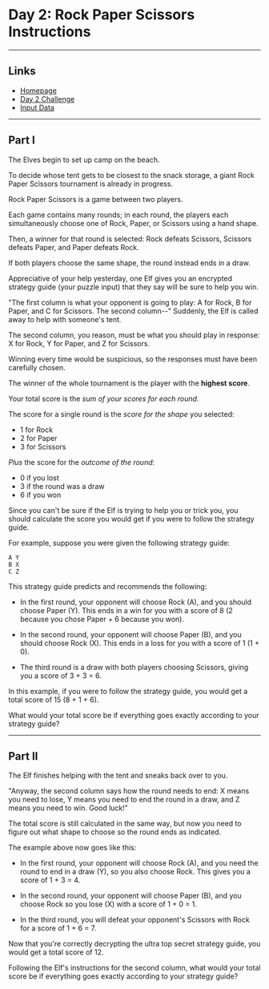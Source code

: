 # Day 2: Rock Paper Scissors Instructions

---

## Links

- [Homepage](https://adventofcode.com/2022)
- [Day 2 Challenge](https://adventofcode.com/2022/day/2)
- [Input Data](https://adventofcode.com/2022/day/2/input)

---

## Part I

The Elves begin to set up camp on the beach.

To decide whose tent gets to be closest to the snack storage, a giant Rock Paper Scissors tournament is already in progress.

Rock Paper Scissors is a game between two players.

Each game contains many rounds; in each round, the players each simultaneously choose one of Rock, Paper, or Scissors using a hand shape.

Then, a winner for that round is selected: Rock defeats Scissors, Scissors defeats Paper, and Paper defeats Rock.

If both players choose the same shape, the round instead ends in a draw.

Appreciative of your help yesterday, one Elf gives you an encrypted strategy guide (your puzzle input) that they say will be sure to help you win.

"The first column is what your opponent is going to play: A for Rock, B for Paper, and C for Scissors. The second column--" Suddenly, the Elf is called away to help with someone's tent.

The second column, you reason, must be what you should play in response: X for Rock, Y for Paper, and Z for Scissors.

Winning every time would be suspicious, so the responses must have been carefully chosen.

The winner of the whole tournament is the player with the **highest score**.

Your total score is the *sum of your scores for each round*.

The score for a single round is the *score for the shape* you selected:

- 1 for Rock
- 2 for Paper
- 3 for Scissors

*Plus* the score for the *outcome of the round*:

- 0 if you lost
- 3 if the round was a draw
- 6 if you won

Since you can't be sure if the Elf is trying to help you or trick you, you should calculate the score you would get if you were to follow the strategy guide.

For example, suppose you were given the following strategy guide:

```
A Y
B X
C Z
```

This strategy guide predicts and recommends the following:

- In the first round, your opponent will choose Rock (A), and you should choose Paper (Y). This ends in a win for you with a score of 8 (2 because you chose Paper + 6 because you won).

- In the second round, your opponent will choose Paper (B), and you should choose Rock (X). This ends in a loss for you with a score of 1 (1 + 0).

- The third round is a draw with both players choosing Scissors, giving you a score of 3 + 3 = 6.

In this example, if you were to follow the strategy guide, you would get a total score of 15 (8 + 1 + 6).

What would your total score be if everything goes exactly according to your strategy guide?

---

## Part II

The Elf finishes helping with the tent and sneaks back over to you.

"Anyway, the second column says how the round needs to end: X means you need to lose, Y means you need to end the round in a draw, and Z means you need to win. Good luck!"

The total score is still calculated in the same way, but now you need to figure out what shape to choose so the round ends as indicated.

The example above now goes like this:

- In the first round, your opponent will choose Rock (A), and you need the round to end in a draw (Y), so you also choose Rock. This gives you a score of 1 + 3 = 4.

- In the second round, your opponent will choose Paper (B), and you choose Rock so you lose (X) with a score of 1 + 0 = 1.

- In the third round, you will defeat your opponent's Scissors with Rock for a score of 1 + 6 = 7.

Now that you're correctly decrypting the ultra top secret strategy guide, you would get a total score of 12.

Following the Elf's instructions for the second column, what would your total score be if everything goes exactly according to your strategy guide?
